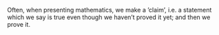 Often, when presenting mathematics, we make a ’claim’, i.e. a statement
which we say is true even though we haven’t proved it yet; and then we
prove it.
